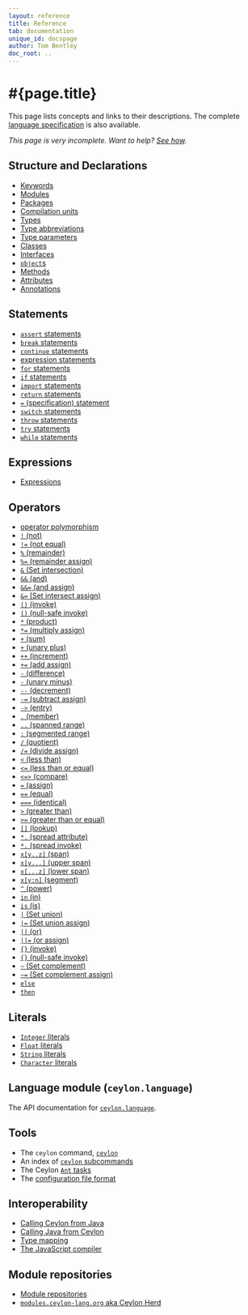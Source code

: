 ```yaml
---
layout: reference
title: Reference
tab: documentation
unique_id: docspage
author: Tom Bentley
doc_root: ..
---
```


# #{page.title}

This page lists concepts and links to their descriptions. The complete 
[language specification](#{page.doc_root}/spec) is also available.

_This page is very incomplete. Want to help? [See how](/code/website)._


## Structure and Declarations

* [Keywords](structure/keyword)
* [Modules](structure/module)
* [Packages](structure/package)
* [Compilation units](structure/compilation-unit)
* [Types](structure/type)
* [Type abbreviations](structure/type-abbreviation)
* [Type parameters](structure/type-parameters)
* [Classes](structure/class)
* [Interfaces](structure/class)
* [`object`s](structure/object)
* [Methods](structure/method)
* [Attributes](structure/attribute)
* [Annotations](structure/annotation) <!-- m6 -->

## Statements

* [`assert` statements](statement/assert) 
* [`break` statements](statement/break)
* [`continue` statements](statement/continue)
* [expression statements](expression)
* [`for` statements](statement/for)
* [`if` statements](statement/if)
* [`import` statements](statement/import)
* [`return` statements](statement/return)
* [`=` (specification) statement](statement/specification)
* [`switch` statements](statement/switch)
* [`throw` statements](statement/throw)
* [`try` statements](statement/try)
* [`while` statements](statement/while)

## Expressions

* [Expressions](expression)

## Operators

* [operator polymorphism](operator/operator-polymorphism)
* [`!`   (not)](operator/not)
* [`!=`  (not equal)](operator/not-equal)
* [`%`   (remainder)](operator/remainder)
* [`%=`  (remainder assign)](operator/remainder-assign)
* [`&`   (Set intersection)](operator/intersection) 
* [`&&`  (and)](operator/and)
* [`&&=` (and assign)](operator/and-assign)
* [`&=`  (Set intersect assign)](operator/intersect-assign)
* [`()`  (invoke)](operator/invoke)
* [`()`  (null-safe invoke)](operator/nullsafe-invoke)
* [`*`   (product)](operator/product)
* [`*=`  (multiply assign)](operator/multiply-assign)
* [`+`   (sum)](operator/sum)
* [`+`   (unary plus)](operator/unary_plus)
* [`++`  (increment)](operator/increment)
* [`+=`  (add assign)](operator/add-assign)
* [`-`   (difference)](operator/difference)
* [`-`   (unary minus)](operator/unary_minus)
* [`--`  (decrement)](operator/decrement)
* [`-=`  (subtract assign)](operator/subtract-assign)
* [`->`  (entry)](operator/entry)
* [`.`   (member)](operator/member)
* [`..`  (spanned range)](operator/spanned-range)
* [`:`   (segmented range)](operator/segmented-range)
* [`/`   (quotient)](operator/quotient)
* [`/=`  (divide assign)](operator/divide-assign)
* [`<`   (less than)](operator/less-than)
* [`<=`  (less than or equal)](operator/less-than-or-equal)
* [`<=>` (compare)](operator/compare)
* [`=`   (assign)](operator/assign)
* [`==`  (equal)](operator/equal)
* [`===` (identical)](operator/identical)
* [`>`   (greater than)](operator/greater-than)
* [`>=`  (greater than or equal)](operator/greater-than-or-equal)
* [`[]`  (lookup)](operator/lookup)
* [`*.` (spread attribute)](operator/spread-attribute)
* [`*.` (spread invoke)](operator/spread-invoke)
* [`x[y..z]` (span)](operator/span)
* [`x[y...]` (upper span)](operator/upper-span)
* [`x[...z]` (lower span)](operator/lower-span)
* [`x[y:n]`  (segment)](operator/segment)
* [`^`   (power)](operator/power)
* [`in`  (in)](operator/in)
* [`is`  (is)](operator/is)
* [`|`   (Set union)](operator/union) 
* [`|=`  (Set union assign)](operator/union-assign) 
* [`||`  (or)](operator/or)
* [`||=` (or assign)](operator/or-assign)
* [`{}`  (invoke)](operator/invoke)
* [`{}`  (null-safe invoke)](operator/nullsafe-invoke)
* [`~`   (Set complement)](operator/complement) 
* [`~=`  (Set complement assign)](operator/complement-assign) 
* [`else`](operator/else)
* [`then`](operator/then)


## Literals

* [`Integer` literals](literal/integer)
* [`Float` literals](literal/float)
* [`String` literals](literal/string)
* [`Character` literals](literal/character)

## Language module (`ceylon.language`)

The API documentation for [`ceylon.language`](#{site.urls.apidoc_current}).


## Tools

* The `ceylon` command, [`ceylon`](tool/ceylon)
* An index of [`ceylon` subcommands](tool/ceylon/subcommands)
* The Ceylon [`Ant` tasks](tool/ant)
* The [configuration file format](tool/config)

## Interoperability

* [Calling Ceylon from Java](interoperability/ceylon-from-java)
* [Calling Java from Ceylon](interoperability/java-from-ceylon)
* [Type mapping](interoperability/type-mapping)
* [The JavaScript compiler](interoperability/js)

## Module repositories

* [Module repositories](repository)
* [`modules.ceylon-lang.org` aka Ceylon Herd](repository/modules.ceylon-lang.org)
